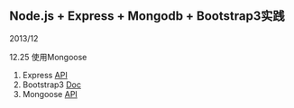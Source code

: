 Node.js + Express + Mongodb + Bootstrap3实践
-------------------------------------------
2013/12

12.25 使用Mongoose

1. Express [API](http://expressjs.jser.us/api.html)
2. Bootstrap3 [Doc](http://v3.bootcss.com/)
3. Mongoose [API](http://mongoosejs.com/docs)
